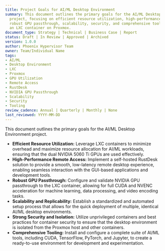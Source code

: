 ```yaml
---
title: Project Goals for AI/ML Desktop Environment
summary: This document outlines the primary goals for the AI/ML Desktop Environment
  project, focusing on efficient resource utilization, high-performance remote access,
  robust GPU passthrough, scalability, security, and comprehensive tooling within
  an LXC container on Proxmox.
document_type: Strategy | Technical | Business Case | Report
status: Draft | In Review | Approved | Archived
version: 1.0.0
author: Phoenix Hypervisor Team
owner: Team/Individual Name
tags:
- AI/ML
- Desktop Environment
- LXC
- Proxmox
- GPU Utilization
- Remote Access
- RustDesk
- NVIDIA GPU Passthrough
- Scalability
- Security
- Tooling
review_cadence: Annual | Quarterly | Monthly | None
last_reviewed: YYYY-MM-DD
---
```

This document outlines the primary goals for the AI/ML Desktop Environment project.

- **Efficient Resource Utilization:** Leverage LXC containers to minimize overhead and maximize resource allocation for AI/ML workloads, ensuring that the dual NVIDIA 5060 Ti GPUs are used effectively.
- **High-Performance Remote Access:** Implement a self-hosted RustDesk solution to provide a smooth, low-latency remote desktop experience, enabling seamless interaction with the GUI-based applications and development tools.
- **Robust GPU Passthrough:** Configure and validate NVIDIA GPU passthrough to the LXC container, allowing for full CUDA and NVENC acceleration for machine learning, data processing, and video encoding tasks.
- **Scalability and Replicability:** Establish a standardized and automated setup process that allows for the quick deployment of multiple, identical AI/ML desktop environments.
- **Strong Security and Isolation:** Utilize unprivileged containers and best practices for container security to ensure that the desktop environment is isolated from the Proxmox host and other containers.
- **Comprehensive Tooling:** Install and configure a complete suite of AI/ML tools, including CUDA, TensorFlow, PyTorch, and Jupyter, to create a ready-to-use environment for development and experimentation.
